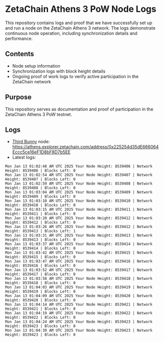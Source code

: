 # ZetaChain Athens 3 PoW Node Logs
This repository contains logs and proof that we have successfully set up and run a node on the ZetaChain Athens 3 network. The logs demonstrate continuous node operation, including synchronization details and performance.

## Contents
- Node setup information
- Synchronization logs with block height details
- Ongoing proof of work logs to verify active participation in the ZetaChain network

## Purpose
This repository serves as documentation and proof of participation in the ZetaChain Athens 3 PoW testnet.

## Logs

- [Third Bunny](https://thirdbunny.xyz/) node: https://athens.explorer.zetachain.com/address/0x225254d35dE666064Eccc5ce16eF1D8bF8D7b5EE
- Latest logs:
```
Mon Jan 13 01:02:48 AM UTC 2025 Your Node Height: 8539406 | Network Height: 8539406 | Blocks Left: 0
Mon Jan 13 01:02:54 AM UTC 2025 Your Node Height: 8539407 | Network Height: 8539407 | Blocks Left: 0
Mon Jan 13 01:02:59 AM UTC 2025 Your Node Height: 8539408 | Network Height: 8539408 | Blocks Left: 0
Mon Jan 13 01:03:04 AM UTC 2025 Your Node Height: 8539409 | Network Height: 8539409 | Blocks Left: 0
Mon Jan 13 01:03:10 AM UTC 2025 Your Node Height: 8539410 | Network Height: 8539410 | Blocks Left: 0
Mon Jan 13 01:03:15 AM UTC 2025 Your Node Height: 8539411 | Network Height: 8539411 | Blocks Left: 0
Mon Jan 13 01:03:20 AM UTC 2025 Your Node Height: 8539412 | Network Height: 8539412 | Blocks Left: 0
Mon Jan 13 01:03:26 AM UTC 2025 Your Node Height: 8539412 | Network Height: 8539413 | Blocks Left: 1
Mon Jan 13 01:03:31 AM UTC 2025 Your Node Height: 8539413 | Network Height: 8539413 | Blocks Left: 0
Mon Jan 13 01:03:37 AM UTC 2025 Your Node Height: 8539414 | Network Height: 8539414 | Blocks Left: 0
Mon Jan 13 01:03:42 AM UTC 2025 Your Node Height: 8539415 | Network Height: 8539415 | Blocks Left: 0
Mon Jan 13 01:03:47 AM UTC 2025 Your Node Height: 8539416 | Network Height: 8539416 | Blocks Left: 0
Mon Jan 13 01:03:52 AM UTC 2025 Your Node Height: 8539417 | Network Height: 8539417 | Blocks Left: 0
Mon Jan 13 01:03:58 AM UTC 2025 Your Node Height: 8539418 | Network Height: 8539418 | Blocks Left: 0
Mon Jan 13 01:04:03 AM UTC 2025 Your Node Height: 8539419 | Network Height: 8539419 | Blocks Left: 0
Mon Jan 13 01:04:09 AM UTC 2025 Your Node Height: 8539420 | Network Height: 8539420 | Blocks Left: 0
Mon Jan 13 01:04:14 AM UTC 2025 Your Node Height: 8539421 | Network Height: 8539421 | Blocks Left: 0
Mon Jan 13 01:04:19 AM UTC 2025 Your Node Height: 8539422 | Network Height: 8539422 | Blocks Left: 0
Mon Jan 13 01:04:24 AM UTC 2025 Your Node Height: 8539423 | Network Height: 8539423 | Blocks Left: 0
Mon Jan 13 01:04:30 AM UTC 2025 Your Node Height: 8539423 | Network Height: 8539423 | Blocks Left: 0
```
